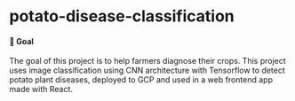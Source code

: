 # potato-disease-classification
#### 🎯 Goal

The goal of this project is to help farmers diagnose their crops. This project uses image classification using CNN architecture with Tensorflow to detect potato plant diseases, deployed to GCP and used in a web frontend app made with React.
